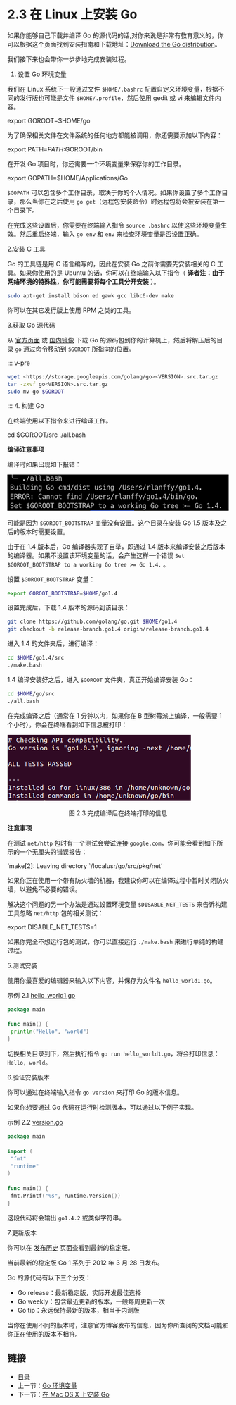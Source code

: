 # 2.3 在 Linux 上安装 Go

如果你能够自己下载并编译 Go 的源代码的话,对你来说是非常有教育意义的，你可以根据这个页面找到安装指南和下载地址：[Download the Go distribution](http://golang.org/doc/install)。

我们接下来也会带你一步步地完成安装过程。

1. 设置 Go 环境变量

 我们在 Linux 系统下一般通过文件 `$HOME/.bashrc` 配置自定义环境变量，根据不同的发行版也可能是文件 `$HOME/.profile`，然后使用 gedit 或 vi 来编辑文件内容。

  export GOROOT=$HOME/go

 为了确保相关文件在文件系统的任何地方都能被调用，你还需要添加以下内容：

  export PATH=$PATH:$GOROOT/bin

 在开发 Go 项目时，你还需要一个环境变量来保存你的工作目录。

  export GOPATH=$HOME/Applications/Go

 `$GOPATH` 可以包含多个工作目录，取决于你的个人情况。如果你设置了多个工作目录，那么当你在之后使用 `go get`（远程包安装命令）时远程包将会被安装在第一个目录下。

 在完成这些设置后，你需要在终端输入指令 `source .bashrc` 以使这些环境变量生效。然后重启终端，输入 `go env` 和 `env` 来检查环境变量是否设置正确。

2.安装 C 工具

 Go 的工具链是用 C 语言编写的，因此在安装 Go 之前你需要先安装相关的 C 工具。如果你使用的是 Ubuntu 的话，你可以在终端输入以下指令（ **译者注：由于网络环境的特殊性，你可能需要将每个工具分开安装** ）。

  ```bash
  sudo apt-get install bison ed gawk gcc libc6-dev make
  ```

 你可以在其它发行版上使用 RPM 之类的工具。

3.获取 Go 源代码

 从 [官方页面](https://golang.org/dl/) 或 [国内镜像](http://www.golangtc.com/download) 下载 Go 的源码包到你的计算机上，然后将解压后的目录 `go` 通过命令移动到 `$GOROOT` 所指向的位置。

  ::: v-pre

  ```bash
  wget <https://storage.googleapis.com/golang/go><VERSION>.src.tar.gz
  tar -zxvf go<VERSION>.src.tar.gz
  sudo mv go $GOROOT
  ```

  :::
4. 构建 Go

 在终端使用以下指令来进行编译工作。

  cd $GOROOT/src
  ./all.bash

 **编译注意事项**

 编译时如果出现如下报错：

 ![allbasherror](images/2.3.allbasherror.png?raw=true)

 可能是因为 `$GOROOT_BOOTSTRAP` 变量没有设置。这个目录在安装 Go 1.5 版本及之后的版本时需要设置。

 由于在 1.4 版本后，Go 编译器实现了自举，即通过 1.4 版本来编译安装之后版本的编译器。如果不设置该环境变量的话，会产生这样一个错误 `Set $GOROOT_BOOTSTRAP to a working Go tree >= Go 1.4.` 。

 设置 `$GOROOT_BOOTSTRAP` 变量：

  ```bash
  export GOROOT_BOOTSTRAP=$HOME/go1.4
  ```

 设置完成后，下载 1.4 版本的源码到该目录：

  ```bash
  git clone https://github.com/golang/go.git $HOME/go1.4
  git checkout -b release-branch.go1.4 origin/release-branch.go1.4
  ```

 进入 1.4 的文件夹后，进行编译：

  ```bash
  cd $HOME/go1.4/src
  ./make.bash
  ```

 1.4 编译安装好之后，进入 `$GOROOT` 文件夹，真正开始编译安装 Go：

  ```bash
  cd $HOME/go/src
  ./all.bash
  ```

 在完成编译之后（通常在 1 分钟以内，如果你在 B 型树莓派上编译，一般需要 1 个小时），你会在终端看到如下信息被打印：

 ![allbash](images/2.3.allbash.png?raw=true)

 <center>图 2.3 完成编译后在终端打印的信息</center>

 **注意事项**

 在测试 `net/http` 包时有一个测试会尝试连接 `google.com`，你可能会看到如下所示的一个无厘头的错误报告：

  ‘make[2]: Leaving directory `/localusr/go/src/pkg/net’

 如果你正在使用一个带有防火墙的机器，我建议你可以在编译过程中暂时关闭防火墙，以避免不必要的错误。

 解决这个问题的另一个办法是通过设置环境变量 `$DISABLE_NET_TESTS` 来告诉构建工具忽略 `net/http` 包的相关测试：

  export DISABLE_NET_TESTS=1

 如果你完全不想运行包的测试，你可以直接运行 `./make.bash` 来进行单纯的构建过程。

5.测试安装

 使用你最喜爱的编辑器来输入以下内容，并保存为文件名 `hello_world1.go`。

 示例 2.1 [hello_world1.go](examples/chapter_2/hello_world1.go)

 ```go
 package main
 
 func main() {
  println("Hello", "world")
 }
 ```

 切换相关目录到下，然后执行指令 `go run hello_world1.go`，将会打印信息：`Hello, world`。

6.验证安装版本

 你可以通过在终端输入指令 `go version` 来打印 Go 的版本信息。

 如果你想要通过 Go 代码在运行时检测版本，可以通过以下例子实现。

 示例 2.2 [version.go](examples/chapter_2/version.go)

 ```go
 package main

 import (
  "fmt"
  "runtime"
 )

 func main() {
  fmt.Printf("%s", runtime.Version())
 }
 ```

 这段代码将会输出 `go1.4.2` 或类似字符串。

7.更新版本

 你可以在 [发布历史](http://golang.org/doc/devel/release.html) 页面查看到最新的稳定版。

 当前最新的稳定版 Go 1 系列于 2012 年 3 月 28 日发布。

 Go 的源代码有以下三个分支：

- Go release：最新稳定版，实际开发最佳选择
- Go weekly：包含最近更新的版本，一般每周更新一次
- Go tip：永远保持最新的版本，相当于内测版

 当你在使用不同的版本时，注意官方博客发布的信息，因为你所查阅的文档可能和你正在使用的版本不相符。

## 链接

- [目录](getting-started.md)
- 上一节：[Go 环境变量](02.2.md)
- 下一节：[在 Mac OS X 上安装 Go](02.4.md)
